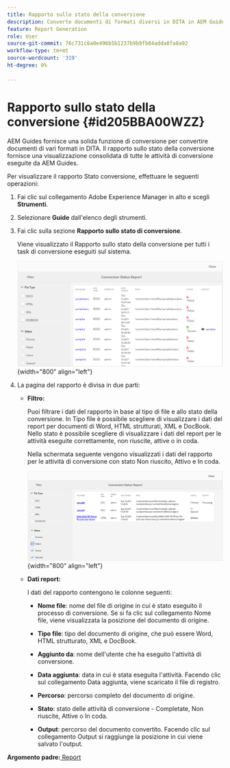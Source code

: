 ```yaml
---
title: Rapporto sullo stato della conversione
description: Converte documenti di formati diversi in DITA in AEM Guides. Scopri come aggiungere filtri e visualizzare un rapporto sullo stato della conversione.
feature: Report Generation
role: User
source-git-commit: 76c731c6a0e496b5b1237b9b9fb84adda8fa8a92
workflow-type: tm+mt
source-wordcount: '319'
ht-degree: 0%

---
```


# Rapporto sullo stato della conversione {#id205BBA00WZZ}

AEM Guides fornisce una solida funzione di conversione per convertire documenti di vari formati in DITA. Il rapporto sullo stato della conversione fornisce una visualizzazione consolidata di tutte le attività di conversione eseguite da AEM Guides.

Per visualizzare il rapporto Stato conversione, effettuare le seguenti operazioni:

1. Fai clic sul collegamento Adobe Experience Manager in alto e scegli **Strumenti**.

1. Selezionare **Guide** dall&#39;elenco degli strumenti.

1. Fai clic sulla sezione **Rapporto sullo stato di conversione**.

   Viene visualizzato il Rapporto sullo stato della conversione per tutti i task di conversione eseguiti sul sistema.

   ![](images/conversion-status-report.png){width="800" align="left"}

1. La pagina del rapporto è divisa in due parti:

   - **Filtro:**

     Puoi filtrare i dati del rapporto in base al tipo di file e allo stato della conversione. In Tipo file è possibile scegliere di visualizzare i dati del report per documenti di Word, HTML strutturati, XML e DocBook. Nello stato è possibile scegliere di visualizzare i dati del report per le attività eseguite correttamente, non riuscite, attive o in coda.

     Nella schermata seguente vengono visualizzati i dati del rapporto per le attività di conversione con stato Non riuscito, Attivo e In coda.

     ![](images/conversion-report-failed-active-queued.png){width="800" align="left"}

   - **Dati report:**

     I dati del rapporto contengono le colonne seguenti:

      - **Nome file**: nome del file di origine in cui è stato eseguito il processo di conversione. Se si fa clic sul collegamento Nome file, viene visualizzata la posizione del documento di origine.

      - **Tipo file**: tipo del documento di origine, che può essere Word, HTML strutturato, XML e DocBook.

      - **Aggiunto da**: nome dell&#39;utente che ha eseguito l&#39;attività di conversione.

      - **Data aggiunta**: data in cui è stata eseguita l&#39;attività. Facendo clic sul collegamento Data aggiunta, viene scaricato il file di registro.

      - **Percorso**: percorso completo del documento di origine.

      - **Stato**: stato delle attività di conversione - Completate, Non riuscite, Attive o In coda.

      - **Output**: percorso del documento convertito. Facendo clic sul collegamento Output si raggiunge la posizione in cui viene salvato l&#39;output.


**Argomento padre:**[ Report](reports-intro.md)
